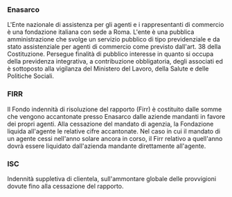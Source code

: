 ### **Enasarco**

L'Ente nazionale di assistenza per gli agenti e i rappresentanti di commercio è una fondazione italiana con sede a Roma. L'ente è una pubblica amministrazione che svolge un servizio pubblico di tipo previdenziale e da stato assistenziale per agenti di commercio come previsto dall'art. 38 della Costituzione. Persegue finalità di pubblico interesse in quanto si occupa della previdenza integrativa, a contribuzione obbligatoria, degli associati ed è sottoposto alla vigilanza del Ministero del Lavoro, della Salute e delle Politiche Sociali.
### **FIRR**

Il Fondo indennità di risoluzione del rapporto (Firr) è costituito dalle somme che vengono accantonate presso Enasarco dalle aziende mandanti in favore dei propri agenti. Alla cessazione del mandato di agenzia, la Fondazione liquida all'agente le relative cifre accantonate. Nel caso in cui il mandato di un agente cessi nell'anno solare ancora in corso, il Firr relativo a quell'anno dovrà essere liquidato dall'azienda mandante direttamente all'agente.
### **ISC**

Indennità suppletiva di clientela, sull'ammontare globale delle provvigioni dovute fino alla cessazione del rapporto.
